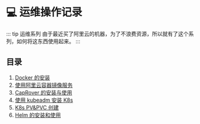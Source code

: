 # :computer: 运维操作记录

::: tip 运维系列
由于最近买了阿里云的机器，为了不浪费资源，所以就有了这个系列，如何将这东西使用起来。
:::

## 目录

1. [Docker 的安装](/series/personal_op/docker_install)
2. [使用阿里云容器镜像服务](/series/personal_op/aliyun_image)
3. [CapRover 的安装与使用](/series/personal_op/caprover_install)
4. [使用 kubeadm 安装 K8s]()
5. [K8s PV&PVC 创建]()
6. [Helm 的安装和使用]()
